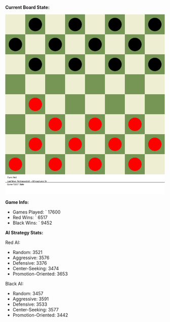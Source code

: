 
**Current Board State:**  
<!-- START_GIF -->
![Checkers Game](./checkers_game.gif)
<!-- END_GIF -->

**Game Info:**  
- Games Played: `<!-- GAMES_PLAYED --> 17600
- Red Wins: `<!-- RED_WINS --> 6517
- Black Wins: `<!-- BLACK_WINS --> 9452

<!-- AI_STATS -->
**AI Strategy Stats:**

Red AI:
- Random: 3521
- Aggressive: 3576
- Defensive: 3376
- Center-Seeking: 3474
- Promotion-Oriented: 3653

Black AI:
- Random: 3457
- Aggressive: 3591
- Defensive: 3533
- Center-Seeking: 3577
- Promotion-Oriented: 3442
